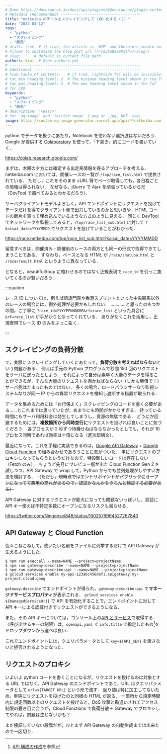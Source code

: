 ```yaml
---
# @see https://docusaurus.io/docs/api/plugins/@docusaurus/plugin-content-blog#markdown-front-matter
# Metadata (Recommended) ------------------------------------
title: "netkeiba のデータをスクレイピングして LOD 化する（２）"
date: "2022-03-12"
tags:
  - "python"
  - "スクレイピング"
  - "競馬"
# draft: true  # if true, the article is `WIP` and therefore should not be published yet
# Allows to customize the blog post url (/<routeBasePath>/<slug>)
# slug: ''   # default is current file path
authors: kiai  # @see authors.yml
# -----------------------------------------------------------
# Additional ------------------------------------------------
# hide_table_of_contents:   # if true, rightside ToC will be invisible
# toc_min_heading_level: 2  # The minimum heading level shown in the ToC
# toc_max_heading_level: 3  # The max heading level shown in the ToC
# for SEO
keywords:
  - "python"
  - "スクレイピング"
  - "競馬"
# description: '<Desc>'
# for `og:image` and `twitter:image` (.png or .jpg, NOT .svg)
image: https://custom-og-image-generator.vercel.app/api/**netkeiba.com**%20%E3%81%AE%E3%83%87%E3%83%BC%E3%82%BF%E3%82%92%E3%82%B9%E3%82%AF%E3%83%AC%E3%82%A4%E3%83%94%E3%83%B3%E3%82%B0%E3%81%97%E3%81%A6LOD%E5%8C%96%E3%81%99%E3%82%8B.png?theme=light&copyright=Kiai+de+Nantoka&logo=https%3A%2F%2Fimg.icons8.com%2Fglyph-neue%2F64%2F000000%2Fhorse.png&avater=https%3A%2F%2Favatars.githubusercontent.com%2Fu%2F20794309&author=Kiai&aka=%40Ningensei848&site=%E6%B0%97%E5%90%88%E3%81%A7%E3%81%AA%E3%82%93%E3%81%A8%E3%81%8B&tags=%E7%AB%B6%E9%A6%AC&tags=scraping&tags=Python&tags=LOD
---
```


python でデータを扱うにあたり，Notebook を使わない選択肢はないだろう．
Google が提供する [Colaboratory](https://colab.research.google.com) を使って，「下書き」的にコードを書いていく．

https://colab.research.google.com/

<!-- truncate -->

まずは，木曜の夕方には確定する出走馬情報を得るアプローチを考える．
netkeiba.com においては，開催レースの一覧が `/top/race_list.html` で提供されている．
ただし，これをそのまま cURL 等でページ取得しても，各日程ごとの情報は得られない．
なぜなら，jQuery で Ajax を頑張っているからだ（DevTool で調べてみるとわかるだろう）．

サーバクライアントモデルよろしく，API エンドポイントにリクエストを投げてデータだけを得てクライアント側で出力しているのかと思いきや，HTML コードの断片を貰って埋め込んでいるような方式のように見える．
同じく DevTool でネットワークを監視してみると，`/top/race_list_sub.html` に対して `?kaisai_date=YYYYMMDD` でリクエストを投げていることがわかった．

https://race.netkeiba.com/top/race_list_sub.html?kaisai_date=YYYYMMDD

留意すべきは，開催済み・開催前のレースの両方とも同一の形式で取得できてしまうことである．
すなわち，ベースとなる HTML が `/race/shutuba.html` と `/race/result.html` というように異なっている．

となると，beautifulSoup に喰わせるのではなく正規表現で `race_id` を引っこ抜いてくるのが賢いだろう．

:::caution

レース ID については，例えば凱旋門賞や香港スプリントといった中央競馬以外のレースの場合には，例外処理が必要かもしれない．
…………と思ったのもつかの間，ご丁寧に `?race_id=YYYYPPNNDDRR&rf=race_list` といった具合に `&rf=race_list` が手がかりとなってくれている．
ありがたくこれを活用し，正規表現でレース ID のみをぶっこ抜く．

:::

## スクレイピングの負荷分散

で，実際にスクレイピングしていくにあたって，**負荷分散を考えねばならない**という問題がある．
例えば手元の Python プログラムで秒間 150 回のリクエストをサーバに送ったとしよう．
それによって自分は素早く大量のデータを得ることができるが，そんな大量のリクエストを捌かねばならない（しかも無償で！）サーバ側はたまったものではない．
多くの場合，ロードバランサーなり監視システムなりが同一 IP からの異常リクエストを検知し遮断する措置が取られる．

データを集めるためには「お行儀よく」スクレイピングのコードを書く必要がある……とこれまでは思っていたが，あまりにも時間がかかりすぎる．
待っている時間にもサーバ利用料金は発生してしまうし，資源の無駄である．
どうにか回避するためには，**複数箇所から同時並行に**リクエストを投げれば良いことに気づくだろう．
各プロセスが 2 秒ずつ待機せねばならなかったとしても，それが 10 プロセス同時であれば効率は十倍になる（進次郎構文）．

最近になって，これを手軽に実装できるのは，[Google API Gateway](https://cloud.google.com/api-gateway) + [Google Cloud Function](https://cloud.google.com/functions) の組み合わせであろうことに気がついた．
単にリクエストのプロキシになってもらうというだけなので，特段難しいコードは存在しない（Fetch のみ）．
ちょうど先月にプレビュー版が出た Cloud Function Gen 2 を試しつつ，API Gateway で wrap して，Python からでも並列処理がしやすい方法を検討する．
~~（ただし，現時点ではエントリポイントがパブリックにオープンになってて悪用の恐れがあるので，認証かなんかをきちんと検証する必要がある）~~

API Gateway に対するリクエストが膨大になっても問題ないっぽいし，認証に API キー使えば不特定多数にオープンになるリスクも減らせる．

https://twitter.com/Ningensei848/status/1502576964527267840

## API Gateway と Cloud Function

色々こねこねして，使いたい名前をファイルに列挙するだけで API Gateway が生えるようにした．

```shell
$ npm run exec:all --name=NAME --project=projectName
$ npm run gateway:describe --name=NAME --project=projectName
$ npm run gateway:describe:api --name=NAME --project=projectName
$ gcloud services enable my-api-123abc456def1.apigateway.my-project.cloud.goog
```

`gateway:describe` でエンドポイントが得られ，`gateway:describe:api` で**マネージドサービスプロパティ**が表示される．
`gcloud services enable ${managedServiceUri}` で API を有効化することで，エンドポイントに対して API キーによる認証付きでリクエストができるようになる．

また，その API キーについては，コンソール上の[API とサービス](https://console.cloud.google.com/apis)で取得する．
〈呼び出せるキーの制限〉は，`openapi.yaml` で `info.title` で指定したもの[^1]をドロップダウンから選べば良い．

[^1]: [API 構成の作成](https://cloud.google.com/api-gateway/docs/secure-traffic-gcloud#creating_an_api_config)を参照

これでエンドポイントには，クエリパラメータとして `key=${API_KEY}` を渡さないと拒否されるようになった．

## リクエストのプロキシ

いよいよ python コードを書くことになるが，リクエストを投げるのは対象とする URL ではなく，API Gateway のエンドポイントであり，URL はクエリパラメータとして `url=${TARGET_URL}` という形で渡す．
返り値は特に加工してないため，単純にリクエストを投げたのと同様の HTML が返る．
一箇所から規定時間内に規定回数以上のリクエストを投げると，DoS 攻撃と勘違いされてアクセス制限の憂き目に合うが，Cloud Functions で負荷分散＋ Gateway でプロキシしてやれば，問題は生じないかも？

まだ検証していない段階だが，ひとまず API Gateway の自動生成までは出来たので一区切り．
